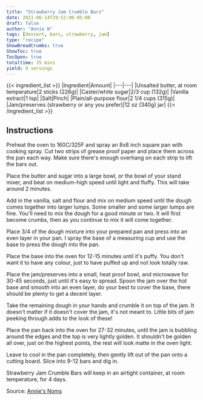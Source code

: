 ```yaml
---
title: "Strawberry Jam Crumble Bars"
date: 2021-06-14T19:52:00-05:00
draft: false
author: "Annie N"
tags: [dessert, bars, strawberry, jam]
type: "recipe"
ShowBreadCrumbs: true
ShowToc: true
TocOpen: true
totaltime: 35 mins
yield: 9 servings
---
```


{{< ingredient_list >}}
|Ingredient|Amount|
|---|---|
|Unsalted butter, at room temperature|2 sticks (226g)|
|Caster/white sugar|2/3 cup (132g)|
|Vanilla extract|1 tsp|
|Salt|Pinch|
|Plain/all-purpose flour|2 1/4 cups (315g)|
|Jam/preserves (strawberry or any you prefer)|12 oz (340g) jar|
{{< /ingredient_list >}}

## Instructions

Preheat the oven to 160C/325F and spray an 8x8 inch square pan with cooking spray. Cut two strips of grease proof paper and place them across the pan each way. Make sure there's enough overhang on each strip to lift the bars out.

Place the butter and sugar into a large bowl, or the bowl of your stand mixer, and beat on medium-high speed until light and fluffy. This will take around 2 minutes.

Add in the vanilla, salt and flour and mix on medium speed until the dough comes together into larger lumps. Some smaller and some larger lumps are fine. You'll need to mix the dough for a good minute or two. It will first become crumbs, then as you continue to mix it will come together.

Place 3/4 of the dough mixture into your prepared pan and press into an even layer in your pan. I spray the base of a measuring cup and use the base to press the dough into the pan.

Place the base into the oven for 12-15 minutes until it's puffy. You don't want it to have any colour, just to have puffed up and not look totally raw.

Place the jam/preserves into a small, heat proof bowl, and microwave for 30-45 seconds, just until it's easy to spread. Spoon the jam over the hot base and smooth into an even layer, do your best to cover the base, there should be plenty to get a decent layer.

Take the remaining dough in your hands and crumble it on top of the jam. It doesn't matter if it doesn't cover the jam, it's not meant to. Little bits of jam peeking through adds to the look of these!

Place the pan back into the oven for 27-32 minutes, until the jam is bubbling around the edges and the top is very lightly golden. It shouldn't be golden all over, just on the highest points, the rest will look matte in the oven light.

Leave to cool in the pan completely, then gently lift out of the pan onto a cutting board. Slice into 9-12 bars and dig in.

Strawberry Jam Crumble Bars will keep in an airtight container, at room temperature, for 4 days.

Source: [Annie's Noms](https://www.anniesnoms.com/wprm_print/recipe/130067) 